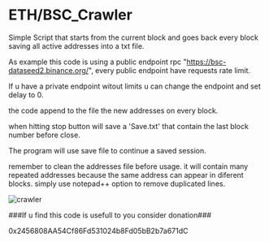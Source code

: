 # ETH/BSC_Crawler

Simple Script that starts from the current block and goes back every block saving all active addresses into a txt file. 

As example this code is using a public endpoint rpc "https://bsc-dataseed2.binance.org/", every public endpoint have requests rate limit.

If u have a private endpoint witout limits u can change the endpoint and set delay to 0.

the code append to the file the new addresses on every block.

when hitting stop button will save a 'Save.txt' that contain the last block number before close.

The program will use save file to continue a saved session.

remember to clean the addresses file before usage. it will contain many repeated addresses because the same address can appear in diferent blocks. simply use notepad++ option to remove duplicated lines.

![crawler](https://github.com/sayajinpt/ETH-BSC-Crawler/assets/61246703/476512a2-43cc-4173-9ab1-301cef15b280)

###If u find this code is usefull to you consider donation###

0x2456808AA54Cf86Fd531024b8Fd05bB2b7a671dC
